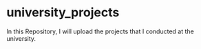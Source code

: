# university_projects
In this Repository, I will upload the projects that I conducted at the university.
